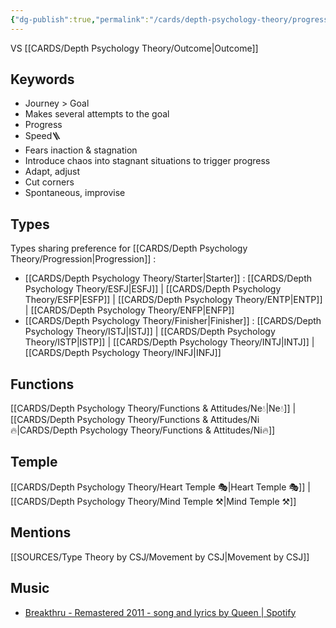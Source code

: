 ```yaml
---
{"dg-publish":true,"permalink":"/cards/depth-psychology-theory/progression/","noteIcon":"","created":"2023-01-01T13:12:17.828+01:00","updated":"2023-04-10T21:33:38.912+02:00"}
---
```



VS [[CARDS/Depth Psychology Theory/Outcome\|Outcome]]

## Keywords
- Journey > Goal
- Makes several attempts to the goal
- Progress
- Speed🪜
- Fears inaction & stagnation
- Introduce chaos into stagnant situations to trigger progress 
- Adapt, adjust
- Cut corners
- Spontaneous, improvise 

## Types 
Types sharing preference for [[CARDS/Depth Psychology Theory/Progression\|Progression]] : 
- [[CARDS/Depth Psychology Theory/Starter\|Starter]] : [[CARDS/Depth Psychology Theory/ESFJ\|ESFJ]] | [[CARDS/Depth Psychology Theory/ESFP\|ESFP]] | [[CARDS/Depth Psychology Theory/ENTP\|ENTP]] | [[CARDS/Depth Psychology Theory/ENFP\|ENFP]] 
- [[CARDS/Depth Psychology Theory/Finisher\|Finisher]] : [[CARDS/Depth Psychology Theory/ISTJ\|ISTJ]] | [[CARDS/Depth Psychology Theory/ISTP\|ISTP]] | [[CARDS/Depth Psychology Theory/INTJ\|INTJ]] | [[CARDS/Depth Psychology Theory/INFJ\|INFJ]] 

## Functions 
[[CARDS/Depth Psychology Theory/Functions & Attitudes/Ne💧\|Ne💧]] | [[CARDS/Depth Psychology Theory/Functions & Attitudes/Ni🔥\|CARDS/Depth Psychology Theory/Functions & Attitudes/Ni🔥]] 

## Temple 
[[CARDS/Depth Psychology Theory/Heart Temple 🎭\|Heart Temple 🎭]] | [[CARDS/Depth Psychology Theory/Mind Temple ⚒️\|Mind Temple ⚒️]]

## Mentions
[[SOURCES/Type Theory by CSJ/Movement by CSJ\|Movement by CSJ]]


## Music
- [Breakthru - Remastered 2011 - song and lyrics by Queen | Spotify](https://open.spotify.com/track/5Nuxdf0f5PpaeaPm4jrhiE?si=d848e45199bc4520)
